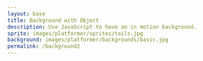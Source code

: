 ```yaml
---
layout: base
title: Background with Object
description: Use JavaScript to have an in motion background.
sprite: images/platformer/sprites/tails.jpg
background: images/platformer/backgrounds/basic.jpg
permalink: /background2
---
```


<canvas id="world"></canvas>

<script>

  // Defines canvas
  const canvas = document.getElementById("world");
  const ctx = canvas.getContext('2d');
  // Setting up image ojects
  const backgroundImg = new Image();
  const spriteImg = new Image();
  // Jekyll assignment of images to JS
  backgroundImg.src = '{{page.background}}'; //Background Image
  spriteImg.src = '{{page.sprite}}'; // Sprite Image

  // Image loading code block
  let imagesLoaded = 0;
  backgroundImg.onload = function() {
    imagesLoaded++;
    startGameWorld();
  };
  spriteImg.onload = function() {
    imagesLoaded++;
    startGameWorld();
  };

  // Block starts the game
  //Check for all the images being loaded into the game
  function startGameWorld() {
    if (imagesLoaded < 2) return;

    // Base class for any object in the game (background, player, etc.)
class GameObject {
  constructor(image, width, height, x = 0, y = 0, speedRatio = 0) {
    this.image = image;                  // Image to display
    this.width = width;                  // Width of object
    this.height = height;                // Height of object
    this.x = x;                          // X position on canvas
    this.y = y;                          // Y position on canvas
    this.speedRatio = speedRatio;        // Speed factor relative to game speed
    this.speed = GameWorld.gameSpeed * this.speedRatio;
  }
  update() {}                            // To be overridden by subclasses
  draw(ctx) {                            // Draw object to the canvas
    ctx.drawImage(this.image, this.x, this.y, this.width, this.height);
  }
}

// Background class that scrolls endlessly to the left
class Background extends GameObject {
  constructor(image, gameWorld) {
    super(image, gameWorld.width, gameWorld.height, 0, 0, 0.1); // Fill screen
  }
  update() {
    // Move background left, then wrap around for infinite scrolling
    this.x = (this.x - this.speed) % this.width;
  }
  draw(ctx) {
    // Draw two copies of the background so it looks seamless when looping
    ctx.drawImage(this.image, this.x, this.y, this.width, this.height);
    ctx.drawImage(this.image, this.x + this.width, this.y, this.width, this.height);
  }
}

// Player class with sprite that moves up and down in a sine wave
class Player extends GameObject {
  constructor(image, gameWorld) {
    const width = image.naturalWidth / 2;  // Scale down sprite
    const height = image.naturalHeight / 2;
    const x = (gameWorld.width - width) / 2;  // Center on screen
    const y = (gameWorld.height - height) / 2;
    super(image, width, height, x, y);
    this.baseY = y;                         // Starting vertical position
    this.frame = 0;                         // Used for sine wave animation
  }
  update() {
    // Move player sprite up and down in a smooth sine wave
    this.y = this.baseY + Math.sin(this.frame * 0.05) * 20;
    this.frame++;
  }
}

// GameWorld sets up the canvas, game objects, and handles the game loop
class GameWorld {
  static gameSpeed = 5;                     // Base game speed
  constructor(backgroundImg, spriteImg) {
    this.canvas = document.getElementById("world");
    this.ctx = this.canvas.getContext('2d');
    this.width = window.innerWidth;         // Full screen width
    this.height = window.innerHeight;       // Full screen height
    this.canvas.width = this.width;
    this.canvas.height = this.height;
    this.canvas.style.width = `${this.width}px`;
    this.canvas.style.height = `${this.height}px`;
    this.canvas.style.position = 'absolute';
    this.canvas.style.left = `0px`;
    this.canvas.style.top = `${(window.innerHeight - this.height) / 2}px`;

    // Objects in the game world: scrolling background + player
    this.objects = [
     new Background(backgroundImg, this),
     new Player(spriteImg, this)
    ];
  }
  gameLoop() {
    // Clear canvas before redrawing
    this.ctx.clearRect(0, 0, this.width, this.height);
    // Update and draw each object (background + player)
    for (const obj of this.objects) {
      obj.update();
      obj.draw(this.ctx);
    }
    // Continuously run the game loop
    requestAnimationFrame(this.gameLoop.bind(this));
  }
  start() {
    this.gameLoop(); // Start the game loop
  }
}

// Create the game world and start it
const world = new GameWorld(backgroundImg, spriteImg);
world.start();